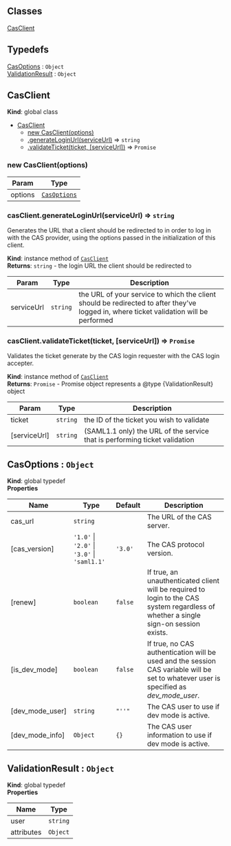 ## Classes

<dl>
<dt><a href="#CasClient">CasClient</a></dt>
<dd></dd>
</dl>

## Typedefs

<dl>
<dt><a href="#CasOptions">CasOptions</a> : <code>Object</code></dt>
<dd></dd>
<dt><a href="#ValidationResult">ValidationResult</a> : <code>Object</code></dt>
<dd></dd>
</dl>

<a name="CasClient"></a>

## CasClient
**Kind**: global class  

* [CasClient](#CasClient)
    * [new CasClient(options)](#new_CasClient_new)
    * [.generateLoginUrl(serviceUrl)](#CasClient+generateLoginUrl) ⇒ <code>string</code>
    * [.validateTicket(ticket, [serviceUrl])](#CasClient+validateTicket) ⇒ <code>Promise</code>

<a name="new_CasClient_new"></a>

### new CasClient(options)

| Param | Type |
| --- | --- |
| options | [<code>CasOptions</code>](#CasOptions) | 

<a name="CasClient+generateLoginUrl"></a>

### casClient.generateLoginUrl(serviceUrl) ⇒ <code>string</code>
Generates the URL that a client should be redirected to in order to log in with the CAS provider,
using the options passed in the initialization of this client.

**Kind**: instance method of [<code>CasClient</code>](#CasClient)  
**Returns**: <code>string</code> - the login URL the client should be redirected to  

| Param | Type | Description |
| --- | --- | --- |
| serviceUrl | <code>string</code> | the URL of your service to which the client should be redirected to after they've logged in, where ticket validation will be performed |

<a name="CasClient+validateTicket"></a>

### casClient.validateTicket(ticket, [serviceUrl]) ⇒ <code>Promise</code>
Validates the ticket generate by the CAS login requester with the CAS login accepter.

**Kind**: instance method of [<code>CasClient</code>](#CasClient)  
**Returns**: <code>Promise</code> - Promise object represents a @type {ValidationResult} object  

| Param | Type | Description |
| --- | --- | --- |
| ticket | <code>string</code> | the ID of the ticket you wish to validate |
| [serviceUrl] | <code>string</code> | (SAML1.1 only) the URL of the service that is performing ticket validation |

<a name="CasOptions"></a>

## CasOptions : <code>Object</code>
**Kind**: global typedef  
**Properties**

| Name | Type | Default | Description |
| --- | --- | --- | --- |
| cas_url | <code>string</code> |  | The URL of the CAS server. |
| [cas_version] | <code>&#x27;1.0&#x27;</code> \| <code>&#x27;2.0&#x27;</code> \| <code>&#x27;3.0&#x27;</code> \| <code>&#x27;saml1.1&#x27;</code> | <code>&#x27;3.0&#x27;</code> | The CAS protocol version. |
| [renew] | <code>boolean</code> | <code>false</code> | If true, an unauthenticated client will be required to login to the CAS system regardless of whether a single sign-on session exists. |
| [is_dev_mode] | <code>boolean</code> | <code>false</code> | If true, no CAS authentication will be used and the session CAS variable will be set to whatever user is specified as _dev_mode_user_. |
| [dev_mode_user] | <code>string</code> | <code>&quot;&#x27;&#x27;&quot;</code> | The CAS user to use if dev mode is active. |
| [dev_mode_info] | <code>Object</code> | <code>{}</code> | The CAS user information to use if dev mode is active. |

<a name="ValidationResult"></a>

## ValidationResult : <code>Object</code>
**Kind**: global typedef  
**Properties**

| Name | Type |
| --- | --- |
| user | <code>string</code> | 
| attributes | <code>Object</code> | 

